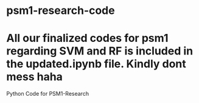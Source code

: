 # psm1-research-code
# All our finalized codes for psm1 regarding SVM and RF is included in the updated.ipynb file. Kindly dont mess haha
Python Code for PSM1-Research
